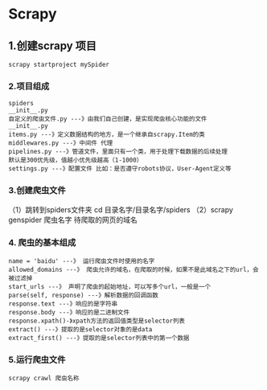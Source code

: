 # Scrapy
## 1.创建scrapy 项目
```shell
scrapy startproject mySpider
```

### 2.项目组成
```shell
spiders
__init__.py
自定义的爬虫文件.py ‐‐‐》由我们自己创建，是实现爬虫核心功能的文件
__init__.py
items.py ‐‐‐》定义数据结构的地方，是一个继承自scrapy.Item的类
middlewares.py ‐‐‐》中间件 代理
pipelines.py ‐‐‐》管道文件，里面只有一个类，用于处理下载数据的后续处理
默认是300优先级，值越小优先级越高（1‐1000）
settings.py ‐‐‐》配置文件 比如：是否遵守robots协议，User‐Agent定义等
```

### 3.创建爬虫文件
（1）跳转到spiders文件夹 cd 目录名字/目录名字/spiders
（2）scrapy genspider 爬虫名字 待爬取的网页的域名

### 4. 爬虫的基本组成
```shell
name = 'baidu' ‐‐‐》 运行爬虫文件时使用的名字
allowed_domains ‐‐‐》 爬虫允许的域名，在爬取的时候，如果不是此域名之下的url，会被过滤掉
start_urls ‐‐‐》 声明了爬虫的起始地址，可以写多个url，一般是一个
parse(self, response) ‐‐‐》解析数据的回调函数
response.text ‐‐‐》响应的是字符串
response.body ‐‐‐》响应的是二进制文件
response.xpath()‐》xpath方法的返回值类型是selector列表
extract() ‐‐‐》提取的是selector对象的是data
extract_first() ‐‐‐》提取的是selector列表中的第一个数据
```

### 5.运行爬虫文件
```shell
scrapy crawl 爬虫名称
```